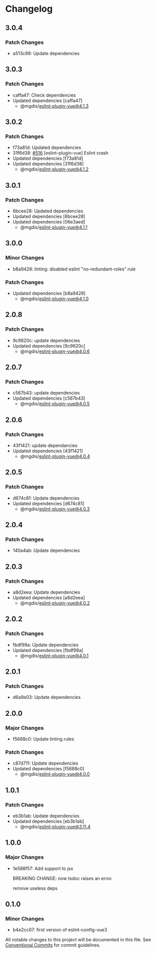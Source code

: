 # Changelog

## 3.0.4

### Patch Changes

- a513c99: Update dependencies

## 3.0.3

### Patch Changes

- caffa47: Check dependencies
- Updated dependencies [caffa47]
  - @mgdis/eslint-plugin-vue@4.1.3

## 3.0.2

### Patch Changes

- f73a81d: Updated dependencies
- 31f6d38: [#516](https://gitlab.mgdis.fr/core/core-ui/core-ui/-/issues/516) [eslint-plugin-vue] Eslint crash
- Updated dependencies [f73a81d]
- Updated dependencies [31f6d38]
  - @mgdis/eslint-plugin-vue@4.1.2

## 3.0.1

### Patch Changes

- 6bcee28: Updated dependencies
- Updated dependencies [6bcee28]
- Updated dependencies [06e3aed]
  - @mgdis/eslint-plugin-vue@4.1.1

## 3.0.0

### Minor Changes

- b8a9428: linting: disabled eslint "no-redundant-roles" rule

### Patch Changes

- Updated dependencies [b8a9428]
  - @mgdis/eslint-plugin-vue@4.1.0

## 2.0.8

### Patch Changes

- 9c9620c: update dependencies
- Updated dependencies [9c9620c]
  - @mgdis/eslint-plugin-vue@4.0.6

## 2.0.7

### Patch Changes

- c567b43: update dependencies
- Updated dependencies [c567b43]
  - @mgdis/eslint-plugin-vue@4.0.5

## 2.0.6

### Patch Changes

- 43f1421: update dependancies
- Updated dependencies [43f1421]
  - @mgdis/eslint-plugin-vue@4.0.4

## 2.0.5

### Patch Changes

- d674c81: Update dependencies
- Updated dependencies [d674c81]
  - @mgdis/eslint-plugin-vue@4.0.3

## 2.0.4

### Patch Changes

- 140a4ab: Update dependencies

## 2.0.3

### Patch Changes

- a8d2eea: Update dependencies
- Updated dependencies [a8d2eea]
  - @mgdis/eslint-plugin-vue@4.0.2

## 2.0.2

### Patch Changes

- fbdf99a: Update dependencies
- Updated dependencies [fbdf99a]
  - @mgdis/eslint-plugin-vue@4.0.1

## 2.0.1

### Patch Changes

- d6a9e03: Update dependencies

## 2.0.0

### Major Changes

- f5688c0: Update linting rules

### Patch Changes

- c87d711: Update dependencies
- Updated dependencies [f5688c0]
  - @mgdis/eslint-plugin-vue@4.0.0

## 1.0.1

### Patch Changes

- eb3b1ab: Update dependencies
- Updated dependencies [eb3b1ab]
  - @mgdis/eslint-plugin-vue@3.11.4

## 1.0.0

### Major Changes

- 1e588f57: Add support to jsx

  BREAKING CHANGE: now tsdoc raises an error.

  remove useless deps

## 0.1.0

### Minor Changes

- b4e2cc07: first version of eslint-config-vue3

All notable changes to this project will be documented in this file.
See [Conventional Commits](https://conventionalcommits.org) for commit guidelines.
